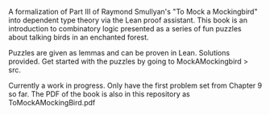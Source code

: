A formalization of Part III of Raymond Smullyan's "To Mock a Mockingbird" into dependent type theory via the Lean proof assistant. This book is an introduction to combinatory logic presented as a series of fun puzzles about talking birds in an enchanted forest.

Puzzles are given as lemmas and can be proven in Lean. Solutions provided. Get started with the puzzles by going to MockAMockingbird > src.

Currently a work in progress. Only have the first problem set from Chapter 9 so far. The PDF of the book is also in this repository as ToMockAMockingBird.pdf
